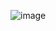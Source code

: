 ![image](https://user-images.githubusercontent.com/20499566/185850704-b14682a5-8a91-4851-8c6b-2f914a7571ec.png)

